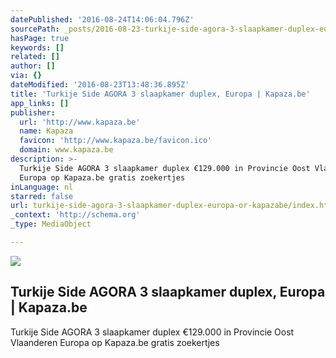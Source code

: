 ```yaml
---
datePublished: '2016-08-24T14:06:04.796Z'
sourcePath: _posts/2016-08-23-turkije-side-agora-3-slaapkamer-duplex-europa-or-kapazabe.md
hasPage: true
keywords: []
related: []
author: []
via: {}
dateModified: '2016-08-23T13:48:36.895Z'
title: 'Turkije Side AGORA 3 slaapkamer duplex, Europa | Kapaza.be'
app_links: []
publisher:
  url: 'http://www.kapaza.be'
  name: Kapaza
  favicon: 'http://www.kapaza.be/favicon.ico'
  domain: www.kapaza.be
description: >-
  Turkije Side AGORA 3 slaapkamer duplex €129.000 in Provincie Oost Vlaanderen
  Europa op Kapaza.be gratis zoekertjes
inLanguage: nl
starred: false
url: turkije-side-agora-3-slaapkamer-duplex-europa-or-kapazabe/index.html
_context: 'http://schema.org'
_type: MediaObject

---
```

<article style=""><img src="https://imgflo.herokuapp.com/graph/vahj1ThiexotieMo/796ca6afe2a631479021d019ea83221e/noop.jpg?input=http%3A%2F%2Fimg1.kapaza.be%2Fimages%2F36%2F365623030394819.jpg" /><h1>Turkije Side AGORA 3 slaapkamer duplex, Europa | Kapaza.be</h1><p>Turkije Side AGORA 3 slaapkamer duplex €129.000 in Provincie Oost Vlaanderen Europa op Kapaza.be gratis zoekertjes</p></article>